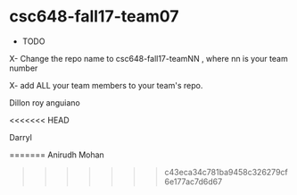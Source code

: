 # csc648-fall17-team07

- TODO

X- Change the repo name to csc648-fall17-teamNN , where nn is your team number

X- add ALL your team members to your team's repo.

Dillon
roy anguiano


<<<<<<< HEAD

Darryl

=======
Anirudh Mohan
>>>>>>> c43eca34c781ba9458c326279cf6e177ac7d6d67
